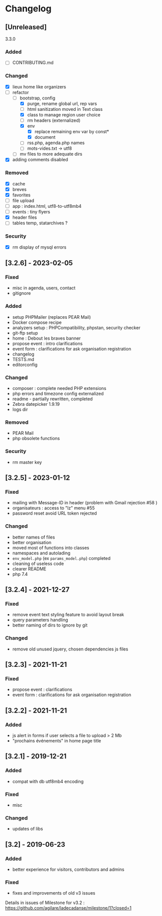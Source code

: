 # Changelog

## [Unreleased]

3.3.0

### Added
- [ ] CONTRIBUTING.md

### Changed
- [x] lieux home like organizers
- [ ] refactor
    - [ ] bootstrap, config
        - [x] purge, rename global url, rep vars
        - [ ] html sanitization moved in Text class
        - [x] class to manage region user choice
        - [ ] rm headers (externalized)
        - [x] env
            - [x] replace remaining env var by const*
            - [x] document
        - [ ] rss.php, agenda.php names
        - [ ] mots-vides.txt -> utf8
    - [ ] mv files to more adequate dirs
- [x] adding comments disabled

### Removed
- [x] cache
- [x] breves
- [x] favorites
- [ ] file upload
- [ ] app : index.html, utf8-to-utf8mb4
- [ ] events : tiny flyers
- [x] header files
- [ ] tables temp, statarchives ?

### Security
- [x] rm display of mysql errors

## [3.2.6] - 2023-02-05

### Fixed

- misc in agenda, users, contact
- gitignore

### Added

- setup PHPMailer (replaces PEAR Mail)
- Docker compose recipe
- analyzers setup : PHPCompatibility, phpstan, security checker
- git-ftp setup
- home : Debout les braves banner
- propose event : intro clarifications
- event form : clarifications for ask organisation registration
- changelog
- TESTS.md
- editorconfig

### Changed

- composer : complete needed PHP extensions
- php errors and timezone config externalized
- readme - partially rewritten, completed
- Zebra datepicker 1.9.19
- logs dir

### Removed

- PEAR Mail
- php obsolete functions

### Security
- rm master key

## [3.2.5] - 2023-01-12

### Fixed

- mailing with Message-ID in header (problem with Gmail rejection #58 )
- organisateurs : access to "lz" menu #55
- password reset avoid URL token rejected

### Changed

- better names of files
- better organisation
- moved most of functions into classes
- namespaces and autolading
- `env_model.php` (ex `params_model.php`) completed
- cleaning of useless code
- clearer README
- php 7.4

## [3.2.4] - 2021-12-27

### Fixed

- remove event text styling feature to avoid layout break
-  query parameters handling
- better naming of dirs to ignore by git

### Changed

- remove old unused jquery, chosen dependencies js files


## [3.2.3] - 2021-11-21

### Fixed

- propose event : clarifications
- event form : clarifications for ask organisation registration

## [3.2.2] - 2021-11-21

### Added

- js alert in forms if user selects a file to upload > 2 Mb
- "prochains événements" in home page title

## [3.2.1] - 2019-12-21

### Added

- compat with db utf8mb4 encoding

### Fixed

- misc

### Changed

- updates of libs

## [3.2] - 2019-06-23

### Added

- better experience for visitors, contributors and admins

### Fixed

- fixes and improvements of old v3 issues

Details in issues of Milestone for v3.2 : https://github.com/agilare/ladecadanse/milestone/1?closed=1
